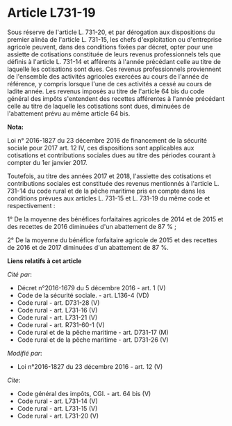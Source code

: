 # Article L731-19

Sous réserve de l'article L. 731-20, et par dérogation aux dispositions du premier alinéa de l'article L. 731-15, les chefs
d'exploitation ou d'entreprise agricole peuvent, dans des conditions fixées par décret, opter pour une assiette de
cotisations constituée de leurs revenus professionnels tels que définis à l'article L. 731-14 et afférents à l'année
précédant celle au titre de laquelle les cotisations sont dues. Ces revenus professionnels proviennent de l'ensemble des
activités agricoles exercées au cours de l'année de référence, y compris lorsque l'une de ces activités a cessé au cours de
ladite année. Les revenus imposés au titre de l'article 64 bis du code général des impôts s'entendent des recettes afférentes
à l'année précédant celle au titre de laquelle les cotisations sont dues, diminuées de l'abattement prévu au même article 64
bis.

**Nota:**

Loi n° 2016-1827 du 23 décembre 2016 de financement de la sécurité sociale pour 2017 art. 12 IV, ces dispositions sont
applicables aux cotisations et contributions sociales dues au titre des périodes courant à compter du 1er janvier 2017. 

Toutefois, au titre des années 2017 et 2018, l'assiette des cotisations et contributions sociales est constituée des revenus
mentionnés à l'article L. 731-14 du code rural et de la pêche maritime pris en compte dans les conditions prévues aux
articles L. 731-15 et L. 731-19 du même code et respectivement : 

1° De la moyenne des bénéfices forfaitaires agricoles de 2014 et de 2015 et des recettes de 2016 diminuées d'un abattement de
87 % ; 

2° De la moyenne du bénéfice forfaitaire agricole de 2015 et des recettes de 2016 et de 2017 diminuées d'un abattement de 87
%.

**Liens relatifs à cet article**

_Cité par_:

  - Décret n°2016-1679 du 5 décembre 2016 - art. 1 (V)
  - Code de la sécurité sociale. - art. L136-4 (VD)
  - Code rural - art. D731-28 (V)
  - Code rural - art. L731-16 (V)
  - Code rural - art. L731-21 (V)
  - Code rural - art. R731-60-1 (V)
  - Code rural et de la pêche maritime - art. D731-17 (M)
  - Code rural et de la pêche maritime - art. D731-26 (V)

_Modifié par_:

  - Loi n°2016-1827 du 23 décembre 2016 - art. 12 (V)

_Cite_:

  - Code général des impôts, CGI. - art. 64 bis (V)
  - Code rural - art. L731-14 (V)
  - Code rural - art. L731-15 (V)
  - Code rural - art. L731-20 (V)
